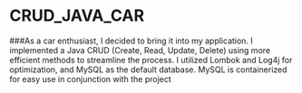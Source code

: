 # CRUD_JAVA_CAR
###As a car enthusiast, I decided to bring it into my application. I implemented a Java CRUD (Create, Read, Update, Delete) using more efficient methods to streamline the process. I utilized Lombok and Log4j for optimization, and MySQL as the default database. MySQL is containerized for easy use in conjunction with the project
